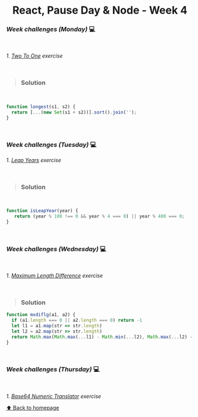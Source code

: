 <h1 align="center">React, Pause Day & Node - Week 4</h1>

### _Week challenges (Monday)_ 💻

<br>

_1. [Two To One](https://www.codewars.com/kata/5656b6906de340bd1b0000ac/train/javascript) exercise_

<br>

>### Solution

<br>

```js
function longest(s1, s2) {  
  return [...(new Set(s1 + s2))].sort().join('');
}
```

<br>

### _Week challenges (Tuesday)_ 💻

_1. [Leap Years](https://www.codewars.com/kata/526c7363236867513f0005ca/train/javascript) exercise_

<br>

>### Solution

<br>

```js
function isLeapYear(year) {
   return (year % 100 !== 0 && year % 4 === 0) || year % 400 === 0;
}
```

<br>

### _Week challenges (Wednesday)_ 💻

<br>

_1. [Maximum Length Difference](https://www.codewars.com/kata/5663f5305102699bad000056/train/javascript) exercise_

<br>

> ### Solution

```js
function mxdiflg(a1, a2) {
  if (a1.length === 0 || a2.length === 0) return -1
  let l1 = a1.map(str => str.length)
  let l2 = a2.map(str => str.length)
  return Math.max(Math.max(...l1) - Math.min(...l2), Math.max(...l2) - Math.min(...l1))
}
```
<br>

### _Week challenges (Thursday)_ 💻

<br>

_1. [Base64 Numeric Translator](https://www.codewars.com/kata/5632e12703e2037fa7000061/train/javascript) exercise_

[⬆ Back to homepage](https://github.com/21atalia/core-code-upskilling-readme/blob/main/README.md)


